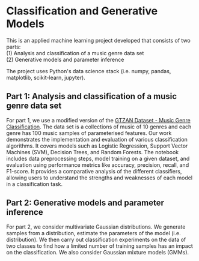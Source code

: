# Classification and Generative Models  
This is an applied machine learning project developed that consists of two parts:  
(1) Analysis and classification of a music genre data set  
(2) Generative models and parameter inference  

The project uses Python's data science stack (i.e. numpy, pandas, matplotlib, scikit-learn, jupyter). 

## Part 1: Analysis and classification of a music genre data set  
For part 1, we use a modified version of the [GTZAN Dataset - Music Genre Classification](https://www.kaggle.com/datasets/andradaolteanu/gtzan-dataset-music-genre-classification). The data set is a collections of music of 10 genres and each genre has 100 music samples of parameterised features. Our work demonstrates the implementation and evaluation of various classification algorithms. It covers models such as Logistic Regression, Support Vector Machines (SVM), Decision Trees, and Random Forests. The notebook includes data preprocessing steps, model training on a given dataset, and evaluation using performance metrics like accuracy, precision, recall, and F1-score. It provides a comparative analysis of the different classifiers, allowing users to understand the strengths and weaknesses of each model in a classification task.  


## Part 2: Generative models and parameter inference  
For part 2, we consider multivariate Gaussian distributions. We generate samples from a distribution, estimate the parameters of the model (i.e. distribution). We then carry out classification experiments on the data of two classes to find how a limited number of training samples has an impact on the classification. We also consider Gaussian mixture models (GMMs).

